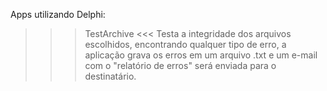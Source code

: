 Apps utilizando Delphi:

>>> TestArchive <<<
  Testa a integridade dos arquivos escolhidos, encontrando qualquer tipo de erro,
a aplicação grava os erros em um arquivo .txt e um e-mail com o "relatório de erros" 
será enviada para o destinatário.